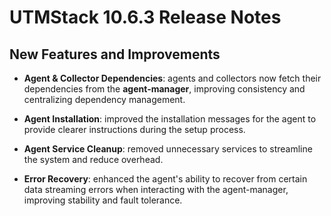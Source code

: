 # UTMStack 10.6.3 Release Notes
## New Features and Improvements
- **Agent & Collector Dependencies**: agents and collectors now fetch their dependencies from the **agent-manager**, improving consistency and centralizing dependency management.

- **Agent Installation**: improved the installation messages for the agent to provide clearer instructions during the setup process.

- **Agent Service Cleanup**: removed unnecessary services to streamline the system and reduce overhead.

- **Error Recovery**: enhanced the agent's ability to recover from certain data streaming errors when interacting with the agent-manager, improving stability and fault tolerance.
